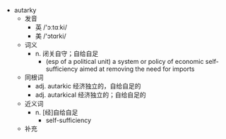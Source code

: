 - autarky
  - 发音
    - 英 /'ɔːtɑːki/
    - 美 /'ɔtɑrki/
  - 词义
    - n. 闭关自守；自给自足
      - (esp of a political unit) a system or policy of economic self-sufficiency aimed at removing the need for imports 
  - 同根词
    - adj. autarkic 经济独立的，自给自足的
    - adj. autarkical 经济独立的；自给自足的
  - 近义词
    - n. [经]自给自足
      - self-sufficiency
  - 补充